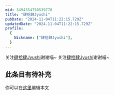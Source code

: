 ```yaml
---
mid: 3494354750539778
title: "肆拾肆Jyushi"
pubDate: "2024-11-04T11:22:15.729Z"
updatedDate: "2024-11-04T11:22:15.729Z"
profile:
  {
    Nickname: ["肆拾肆Jyushi"],
  }
---
```


关注[肆拾肆Jyushi](https://space.bilibili.com/3494354750539778)谢谢喵~ 关注[肆拾肆Jyushi](https://space.bilibili.com/3494354750539778)谢谢喵~

## 此条目有待补充
你可以在[这里](https://github.com/Yuhanawa/VTuber.ICU-Content/edit/master/v/肆拾肆Jyushi/index.md)编辑本文
